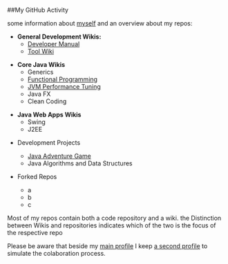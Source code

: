 ##My GitHub Activity

some information about [myself](personal/MainPage.md) 
and an overview about my repos:  



 
* **General Development Wikis:**
  * [Developer Manual]()
  * [Tool Wiki](https://github.com/StefanSchade/development-tools/wiki)
<!---
* Language Specific Wikis:
  * Assembly Language
  * C / C++
  * Ruby
  * Python
  * Kotlin --->
* **Core Java Wikis** 
  * Generics 
  * [Functional Programming](https://github.com/StefanSchade/Java-Core-Functional-Programing/wiki)
  * [JVM Performance Tuning](https://github.com/StefanSchade/Java-Core-JVM-Performance/wiki)
  * Java FX
  * Clean Coding
<!---
    * Collections
    * IO & NIO 
    * Networking 
    * Concurrency--->
* **Java Web Apps Wikis**
  * Swing
  * J2EE
<!---
  * Other Languages Basics
    * Haskel
    * Closjure
    * Erlang
    
* Frontend Wikis:    
  * HTML & CSS
   * HTML
   * CSS
  * Javascript
    * Basics
    * NodeJS  
  * Java UI
    * Java Swing --->

  
<!---
* Project Repositories
  * Physical Simulations (FrontLib)  
  * Physical Simulations (BackLib)  
  * Physical Simulations Applications
    * Book1  --->
  * Development Projects
    * [Java Adventure Game](https://github.com/StefanSchade/Java-AdventureGame)
    * Java Algorithms and Data Structures

  * Forked Repos
    * a
    * b
    * c


<!---
* [language specific projects](repos-language-specific/repos.md)
* [technological showcases](repos-frameworks-technologies/repos.md)
* [lecture notes](repos-lectures/repos.md)
* [dev tool wiki](https://raw.githubusercontent.com/wiki/StefanSchade/Java-AdventureGame/DevelopmentProcess/DevEnv.adoc)



forks of public projects I contributed to
* abc
* def
--->

Most of my repos contain both a code repository and a wiki. the Distinction between Wikis and repositories indicates 
which of the two is the focus of the respective repo

Please be aware that beside my [main profile](https://github.com/StefanSchade) I keep 
[a second profile](https://github.com/StefanSchadeDev) to simulate the colaboration process.





